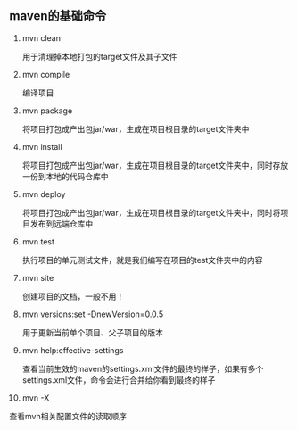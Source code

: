 ## maven的基础命令



1. mvn clean

   用于清理掉本地打包的target文件及其子文件

2. mvn compile

   编译项目

3. mvn package

   将项目打包成产出包jar/war，生成在项目根目录的target文件夹中

4. mvn install

   将项目打包成产出包jar/war，生成在项目根目录的target文件夹中，同时存放一份到本地的代码仓库中

5. mvn deploy

   将项目打包成产出包jar/war，生成在项目根目录的target文件夹中，同时将项目发布到远端仓库中

6. mvn test

   执行项目的单元测试文件，就是我们编写在项目的test文件夹中的内容

7. mvn site

   创建项目的文档，一般不用！

8. mvn versions:set -DnewVersion=0.0.5

   用于更新当前单个项目、父子项目的版本
   
8. mvn help:effective-settings

   查看当前生效的maven的settings.xml文件的最终的样子，如果有多个settings.xml文件，命令会进行合并给你看到最终的样子
   
10. mvn -X

   查看mvn相关配置文件的读取顺序

